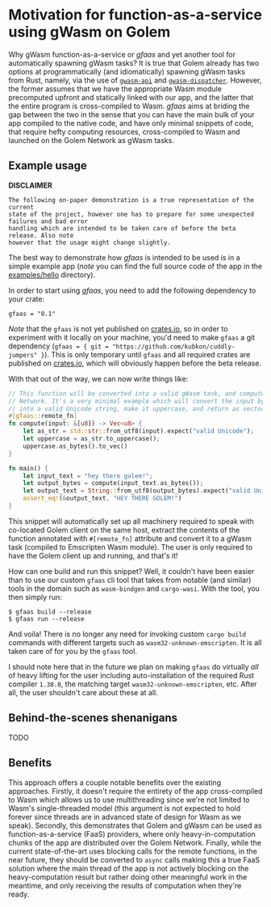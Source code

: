 # Motivation for function-as-a-service using gWasm on Golem

Why gWasm function-as-a-service or _gfaas_ and yet another tool for automatically
spawning gWasm tasks? It is true that Golem already has two options at programmatically
(and idiomatically) spawning gWasm tasks from Rust, namely, via the use of [`gwasm-api`]
and [`gwasm-dispatcher`]. However, the former assumes that we have the appropriate
Wasm module precomputed upfront and statically linked with our app, and the latter that
the entire program is cross-compiled to Wasm. _gfaas_ aims at briding the gap between
the two in the sense that you can have the main bulk of your app compiled to the native
code, and have only minimal snippets of code, that require hefty computing resources,
cross-compiled to Wasm and launched on the Golem Network as gWasm tasks.

[`gwasm-api`]: https://github.com/golemfactory/gwasm-rust-api
[`gwasm-dispatcher`]: https://github.com/golemfactory/gwasm-runner/tree/master/gwasm-dispatcher

## Example usage

__DISCLAIMER__

    The following on-paper demonstration is a true representation of the current
    state of the project, however one has to prepare for some unexpected failures and bad error
    handling which are intended to be taken care of before the beta release. Also note
    however that the usage might change slightly.

The best way to demonstrate how _gfaas_ is intended to be used is in a simple example app
(_note_ you can find the full source code of the app in the [examples/hello] directory).

[examples/hello]: examples/hello

In order to start using _gfaas_, you need to add the following dependency to your crate:

```
gfaas = "0.1"
```

_Note_ that the `gfaas` is not yet published on [crates.io], so in order to experiment
with it locally on your machine, you'd need to make `gfaas` a git dependency
(`gfaas = { git = "https://github.com/kubkon/cuddly-jumpers" }`). This is only temporary
until `gfaas` and all required crates are published on [crates.io], which will obviously
happen before the beta release.

[crates.io]: https://crates.io

With that out of the way, we can now write things like:

```rust
// This function will be converted into a valid gWasm task, and computed on Golem
// Network. It's a very minimal example which will convert the input byte slice
// into a valid Unicode string, make it uppercase, and return as vector of bytes.
#[gfaas::remote_fn]
fn compute(input: &[u8]) -> Vec<u8> {
    let as_str = std::str::from_utf8(input).expect("valid Unicode");
    let uppercase = as_str.to_uppercase();
    uppercase.as_bytes().to_vec()
}

fn main() {
    let input_text = "hey there golem!";
    let output_bytes = compute(input_text.as_bytes());
    let output_text = String::from_utf8(output_bytes).expect("valid Unicode");
    assert_eq!(&output_text, "HEY THERE GOLEM!")
}
```

This snippet will automatically set up all machinery required to speak with
co-located Golem client on the same host, extract the contents of the function
annotated with `#[remote_fn]` attribute and convert it to a gWasm task (compiled
to Emscripten Wasm module). The user is only required to have the Golem client
up and running, and that's it!

How can one build and run this snippet? Well, it couldn't have been easier than
to use our custom `gfaas` cli tool that takes from notable (and similar) tools
in the domain such as `wasm-bindgen` and `cargo-wasi`. With the tool, you then
simply run:

```
$ gfaas build --release
$ gfaas run --release
```

And voila! There is no longer any need for invoking custom `cargo build` commands
with different targets such as `wasm32-unknown-emscripten`. It is all taken care of
for you by the `gfaas` tool.

I should note here that in the future we plan on making `gfaas` do virtually _all_
of heavy lifting for the user including auto-installation of the required Rust
compiler `1.38.0`, the matching target `wasm32-unknown-emscripten`, etc. After all,
the user shouldn't care about these at all.

## Behind-the-scenes shenanigans

TODO

## Benefits

This approach offers a couple notable benefits over the existing approaches. Firstly,
it doesn't require the entirety of the app cross-compiled to Wasm which allows
us to use multithreading since we're not limited to Wasm's single-threaded model
(this argument is not expected to hold forever since threads are in advanced state
of design for Wasm as we speak). Secondly, this demonstrates that Golem and gWasm
can be used as function-as-a-service (FaaS) providers, where only heavy-in-computation
chunks of the app are distributed over the Golem Network. Finally, while the current
state-of-the-art uses blocking calls for the remote functions, in the near future,
they should be converted to `async` calls making this a true FaaS solution where
the main thread of the app is not actively blocking on the heavy-computation result
but rather doing other meaningful work in the meantime, and only receiving the results of
computation when they're ready.